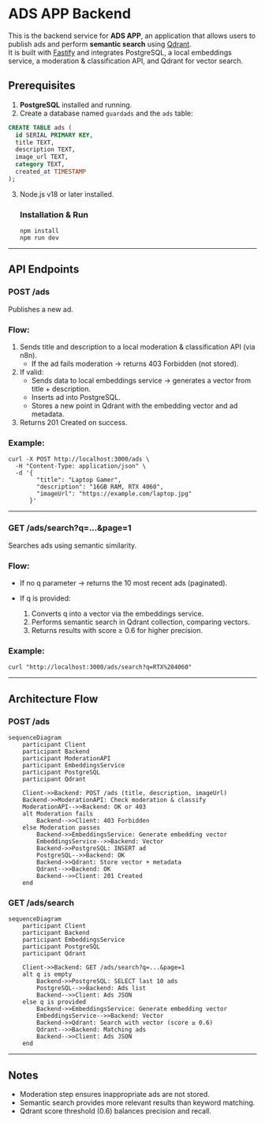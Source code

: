 # ADS APP Backend

This is the backend service for **ADS APP**, an application that allows users to publish ads and perform **semantic search** using [Qdrant](https://qdrant.tech/).  
It is built with [Fastify](https://fastify.io/) and integrates PostgreSQL, a local embeddings service, a moderation & classification API, and Qdrant for vector search.

## Prerequisites

1. **PostgreSQL** installed and running.
2. Create a database named `guardads` and the `ads` table:

```sql
CREATE TABLE ads (
  id SERIAL PRIMARY KEY,
  title TEXT,
  description TEXT,
  image_url TEXT,
  category TEXT,
  created_at TIMESTAMP
);
```

3. Node.js v18 or later installed.

    ### Installation & Run
    ```
    npm install
    npm run dev
    ```
--- 
## API Endpoints
### POST /ads
Publishes a new ad.

### Flow:
  1. Sends title and description to a local moderation & classification API (via n8n).
      - If the ad fails moderation → returns 403 Forbidden (not stored).
  2. If valid:
      - Sends data to local embeddings service → generates a vector from title + description.
      - Inserts ad into PostgreSQL.
      - Stores a new point in Qdrant with the embedding vector and ad metadata.
  3. Returns 201 Created on success.

### Example:
  ```
  curl -X POST http://localhost:3000/ads \
    -H "Content-Type: application/json" \
    -d '{
          "title": "Laptop Gamer",
          "description": "16GB RAM, RTX 4060",
          "imageUrl": "https://example.com/laptop.jpg"
        }'
  ```
--- 
### GET /ads/search?q=...&page=1
Searches ads using semantic similarity.

### Flow:

- If no q parameter → returns the 10 most recent ads (paginated).

- If q is provided:
  1. Converts q into a vector via the embeddings service.
  2. Performs semantic search in Qdrant collection, comparing vectors.
  3. Returns results with score ≥ 0.6 for higher precision.

### Example:
  ```
  curl "http://localhost:3000/ads/search?q=RTX%204060"
  ```
---
## Architecture Flow
### POST /ads
```mermaid
sequenceDiagram
    participant Client
    participant Backend
    participant ModerationAPI
    participant EmbeddingsService
    participant PostgreSQL
    participant Qdrant

    Client->>Backend: POST /ads (title, description, imageUrl)
    Backend->>ModerationAPI: Check moderation & classify
    ModerationAPI-->>Backend: OK or 403
    alt Moderation fails
        Backend-->>Client: 403 Forbidden
    else Moderation passes
        Backend->>EmbeddingsService: Generate embedding vector
        EmbeddingsService-->>Backend: Vector
        Backend->>PostgreSQL: INSERT ad
        PostgreSQL-->>Backend: OK
        Backend->>Qdrant: Store vector + metadata
        Qdrant-->>Backend: OK
        Backend-->>Client: 201 Created
    end
```
### GET /ads/search
```mermaid
sequenceDiagram
    participant Client
    participant Backend
    participant EmbeddingsService
    participant PostgreSQL
    participant Qdrant

    Client->>Backend: GET /ads/search?q=...&page=1
    alt q is empty
        Backend->>PostgreSQL: SELECT last 10 ads
        PostgreSQL-->>Backend: Ads list
        Backend-->>Client: Ads JSON
    else q is provided
        Backend->>EmbeddingsService: Generate embedding vector
        EmbeddingsService-->>Backend: Vector
        Backend->>Qdrant: Search with vector (score ≥ 0.6)
        Qdrant-->>Backend: Matching ads
        Backend-->>Client: Ads JSON
    end
```
---
## Notes
- Moderation step ensures inappropriate ads are not stored.
- Semantic search provides more relevant results than keyword matching.
- Qdrant score threshold (0.6) balances precision and recall.